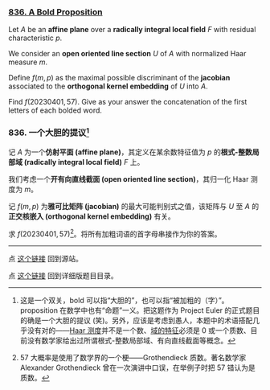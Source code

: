 ### [836. A Bold Proposition](https://projecteuler.net/problem=836)

Let $A$ be an **affine plane** over a **radically integral local field** $F$ with residual characteristic $p$.

We consider an **open oriented line section** $U$ of $A$ with normalized Haar measure $m$.

Define $f(m, p)$ as the maximal possible discriminant of the **jacobian** associated to the **orthogonal kernel embedding** of $U$ into $A$.

Find $f(20230401, 57)$. Give as your answer the concatenation of the first letters of each bolded word.

### 836. 一个大胆的提议[^1] 

记 $A$ 为一个**仿射平面 (affine plane)**，其定义在某余数特征值为 $p$ 的**根式-整数局部域 (radically integral local field)** $F$ 上。

我们考虑一个**开有向直线截面 (open oriented line section)**，其归一化 Haar 测度为 $m$。

记 $f(m, p)$ 为**雅可比矩阵 (jacobian)** 的最大可能判别式之值，该矩阵与 $U$ 至 $A$ 的**正交核嵌入 (orthogonal kernel embedding)** 有关。

求 $f(20230401, 57)$[^2]。将所有加粗词语的首字母串接作为你的答案。

[^1]: 这是一个双关，bold 可以指“大胆的”，也可以指“被加粗的（字）”。proposition 在数学中也有“命题”一义。把这题作为 Project Euler 的正式题目的确是一个大胆的提议 (笑)。另外，应该是考虑到愚人，本题中的术语搭配几乎没有对的——[Haar 测度](https://mathworld.wolfram.com/HaarMeasure.html)并不是一个数、[域的特征](https://mathworld.wolfram.com/FieldCharacteristic.html)必须是 0 或一个质数、目前没有数学家给出过所谓根式-整数局部域、有向直线截面等概念。

[^2]: $57$ 大概率是使用了数学界的一个梗——Grothendieck 质数。著名数学家 Alexander Grothendieck 曾在一次演讲中口误，在举例子时把 $57$ 错认为是质数。

---

点 [这个链接](https://fsy-juruo.github.io/pe-chinese-translation/) 回到源站。

点 [这个链接](https://fsy-juruo.github.io/pe-chinese-translation/detailed_content_archives.html) 回到详细版题目目录。